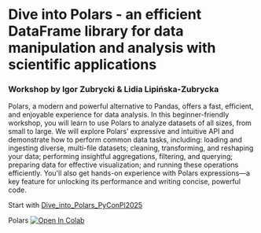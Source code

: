 # Dive into Polars - an efficient DataFrame library for data manipulation and analysis with scientific applications

### Workshop by Igor Zubrycki & Lidia Lipińska-Zubrycka 
Polars, a modern and powerful alternative to Pandas, offers a fast, efficient, and enjoyable experience for data analysis. In this beginner-friendly workshop, you will learn to use Polars to analyze datasets of all sizes, from small to large. We will explore Polars’ expressive and intuitive API and demonstrate how to perform common data tasks, including: loading and ingesting diverse, multi-file datasets; cleaning, transforming, and reshaping your data; performing insightful aggregations, filtering, and querying; preparing data for effective visualization; and running these operations efficiently. You'll also get hands-on experience with Polars expressions—a key feature for unlocking its performance and writing concise, powerful code.

Start with [Dive_into_Polars_PyConPl2025](Dive_into_Polars_PyConPl2025.ipynb)


Polars <a target="_blank" href="https://colab.research.google.com/drive/1CHmubG8oIta1vWP-iwCUuWvur3dLQ3AR?usp=sharing">
  <img src="https://colab.research.google.com/assets/colab-badge.svg" alt="Open In Colab"/>
</a>
